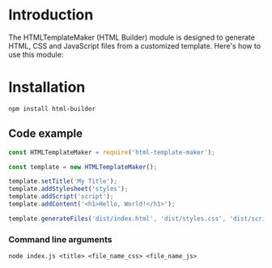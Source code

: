 # Introduction

The HTMLTemplateMaker (HTML Builder) module is designed to generate HTML, CSS and JavaScript files from a customized template. Here's how to use this module:

# Installation 

`npm install html-builder`

## Code example

```js
const HTMLTemplateMaker = require('html-template-maker');

const template = new HTMLTemplateMaker();

template.setTitle('My Title');
template.addStylesheet('styles');
template.addScript('script');
template.addContent('<h1>Hello, World!</h1>');

template.generateFiles('dist/index.html', 'dist/styles.css', 'dist/script.js');
```

### Command line arguments

`node index.js <title> <file_name_css> <file_name_js>`
